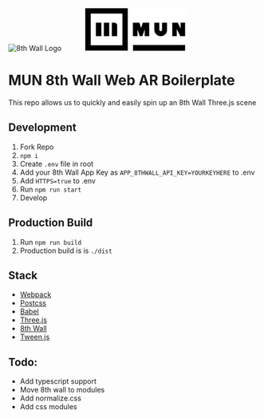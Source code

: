 ![8th Wall Logo](./8thWallLogo-Grad.png#first-logo)
&nbsp;&nbsp;&nbsp;&nbsp;&nbsp;&nbsp;&nbsp;&nbsp;&nbsp;&nbsp;
![MUN Logo](./mun-logo.png)
# MUN 8th Wall Web AR Boilerplate

This repo allows us to quickly and easily spin up an 8th Wall Three.js scene

## Development
1. Fork Repo
2. `npm i`
3. Create `.env` file in root
4. Add your 8th Wall App Key as `APP_8THWALL_API_KEY=YOURKEYHERE` to .env
5. Add `HTTPS=true` to .env
5. Run `npm run start`
6. Develop

## Production Build
1. Run `npm run build`
2. Production build is is `./dist`

## Stack

* [Webpack](https://webpack.js.org/)
* [Postcss](https://postcss.org/)
* [Babel](https://babeljs.io/)
* [Three.js](http://threejs.org)
* [8th Wall](https://www.8thwall.com)
* [Tween.js](https://github.com/tweenjs/tween.js/)

## Todo:

* Add typescript support
* Move 8th wall to modules
* Add normalize.css
* Add css modules
